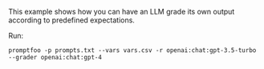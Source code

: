 This example shows how you can have an LLM grade its own output according to predefined expectations.

Run:

```
promptfoo -p prompts.txt --vars vars.csv -r openai:chat:gpt-3.5-turbo --grader openai:chat:gpt-4
```
